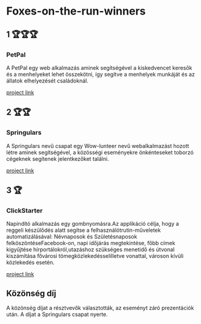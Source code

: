 # Foxes-on-the-run-winners

## 1 🏆🏆🏆

### PetPal

A PetPal egy web alkalmazás aminek segítségével a kiskedvencet keresők és a menhelyeket lehet összekötni, így segítve a menhelyek munkáját és az állatok elhelyezését családoknál.

[project link](https://github.com/green-fox-academy/petpal)


## 2 🏆🏆

### Springulars

A Springulars nevű csapat egy Wow-lunteer nevű webalkalmazást hozott létre aminek segítségével, a közösségi eseményekre önkénteseket toborzó cégeknek segítenek jelentkezőket találni. 

[project link](https://github.com/starlinginferno/wow-lunteer)

## 3 🏆

### ClickStarter

Napindító alkalmazás egy gombnyomásra.Az applikáció célja, hogy a reggeli készülődés alatt segítse a felhasználótrutin-műveletek automatizálásával: Névnaposok és Születésnaposok felköszöntéseFacebook-on, napi időjárás megtekintése, főbb címek kigyűjtése hírportálokról,utazáshoz szükséges menetidő és útvonal kiszámítása fővárosi tömegközlekedésselilletve vonattal, városon kívüli közlekedés esetén.

[project link](https://github.com/Amberhaart/ClickStarter)

## Közönség díj

A közönség díjat a résztvevők választották, az eseményt záró prezentációk után. A díjat a Springulars csapat nyerte.
